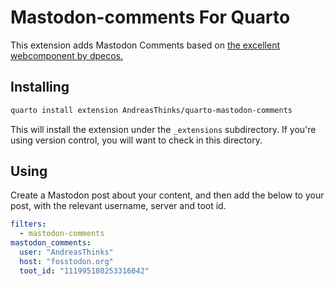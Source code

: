 # Mastodon-comments For Quarto
This extension adds Mastodon Comments based on [the excellent webcomponent by dpecos.](https://github.com/dpecos/mastodon-comments?tab=readme-ov-file)

## Installing

```sh
quarto install extension AndreasThinks/quarto-mastodon-comments
```

This will install the extension under the `_extensions` subdirectory.
If you're using version control, you will want to check in this directory.

## Using

Create a Mastodon post about your content, and then add the below to your post, with the relevant username, server and toot id.

```yaml
filters:
  - mastodon-comments
mastodon_comments:
  user: "AndreasThinks"
  host: "fosstodon.org"
  toot_id: "111995180253316042"
```
